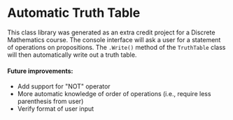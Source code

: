 # Automatic Truth Table

This class library was generated as an extra credit project for a Discrete Mathematics course. The console interface will ask a user for a statement of operations on propositions. The `.Write()` method of the `TruthTable` class will then automatically write out a truth table.

#### Future improvements:
- Add support for "NOT" operator
- More automatic knowledge of order of operations (i.e., require less parenthesis from user)
- Verify format of user input
